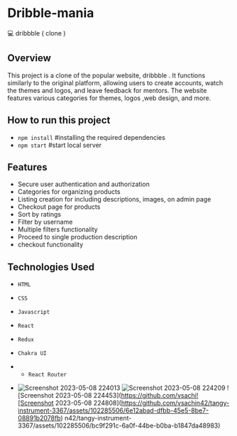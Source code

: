 # Dribble-mania
💻 dribbble ( clone ) 



## Overview

This project is a clone of the popular website, dribbble . It functions similarly to the original platform, allowing users to create accounts, watch the themes and logos, and leave feedback for mentors. The website features various categories for themes, logos ,web design, and more.

## How to run this project

- `npm install` #installing the required dependencies
- `npm start` #start local server

## Features

- Secure user authentication and authorization
- Categories for organizing products
- Listing creation for  including descriptions, images, on admin page
- Checkout page for products
- Sort by ratings
- Filter by username
- Multiple filters functionality
-  Proceed to single production description
-  checkout functionality

## Technologies Used

- `HTML`
- `CSS`
- `Javascript`
- `React`
- `Redux`
- `Chakra UI`
- - `React Router`





- ![Screenshot 2023-05-08 224013](https://github.com/vsachin42/tangy-instrument-3367/assets/102285506/b119e11c-ab27-493f-83d5-284c9cac33b0)
![Screenshot 2023-05-08 224209](https://github.com/vsachin42/tangy-instrument-3367/assets/102285506/3fc6aa67-f977-4fa9-8da8-c268b820c922)
![Screenshot 2023-05-08 224453](https://github.com/vsachi![Screenshot 2023-05-08 224808](https://github.com/vsachin42/tangy-instrument-3367/assets/102285506/6e12abad-dfbb-45e5-8be7-08891b2078fb)
n42/tangy-instrument-3367/assets/102285506/bc9f291c-6a0f-44be-b0ba-b1847da48983)

